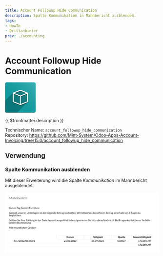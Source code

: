 ```yaml
---
title: Account Followup Hide Communication
description: Spalte Kommunikation in Mahnbericht ausblenden.
tags:
- HowTo
- Drittanbieter
prev: ./accounting
---
```

# Account Followup Hide Communication
![icon_oms_box](attachments/icon_oms_box.png)

{{ $frontmatter.description }}

Technischer Name: `account_followup_hide_communication`\
Repository: <https://github.com/Mint-System/Odoo-Apps-Account-Invoicing/tree/15.0/account_followup_hide_communication>

## Verwendung

### Spalte Kommunikation ausblenden

Mit dieser Erweiterung wird die Spalte *Kommunikation* im Mahnbericht ausgeblendet.

![](attachments/Account%20Followup%20Hide%20Communication.png)
